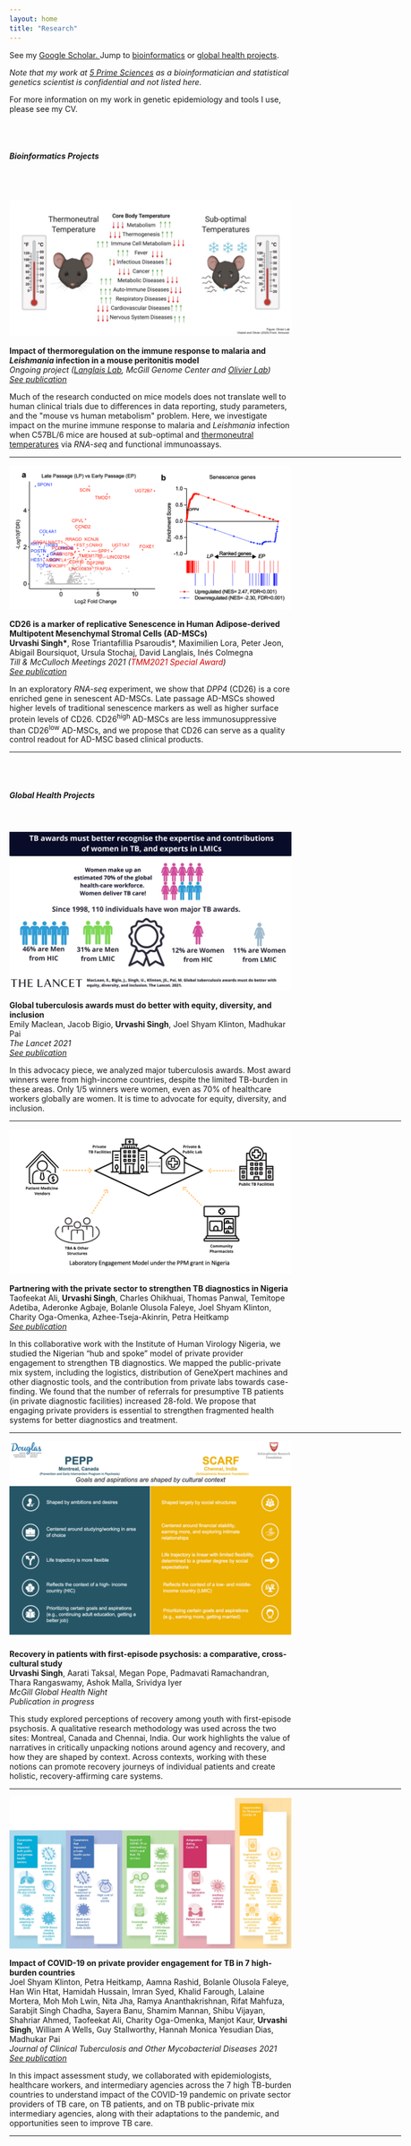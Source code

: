 ```yaml
---
layout: home
title: "Research"
---
```


<div class="container">
    <!--<div class="mx-auto" style="width: 800px;"> -->
    <p class="text-center">See my <a class="a-link" href="https://scholar.google.com/citations?user=ad518uQAAAAJ&hl=en" target="_blank">Google Scholar. </a> Jump to <a class="a-link" href="#bioinformatics-projects"> bioinformatics</a> or <a class="a-link" href="#global-health-projects">global health projects</a>.</p> 
    <div class="highlight-box">
        <!-- <div style="max-width: 600px; margin: 0 auto;"> -->
        <p class="text-center"><i>Note that my work at <a class="a-link" href="https://5primesciences.com/" target="_blank">5 Prime Sciences</a> as a bioinformatician and statistical genetics scientist is confidential and not listed here. </i></p>
        <p class="text-center">For more information on my work in genetic epidemiology and tools I use, please see my CV.</p>
        <!-- </div> -->
    </div>
</div>
<br><br>

<div class="container">
<h5 id="bioinformatics-projects" class="page-heading">Bioinformatics Projects</h5>

<br> <br>


<div class="row">
    <div class="col-md-6 mb-5">
    <img src="images/Mouse_Thermo_Summary.png" class="img-fluid">
    </div>
    <div class="col-md-6 mb-5">  
        <p><b>Impact of thermoregulation on the immune response to malaria and <i>Leishmania</i> infection in a mouse peritonitis model</b> <br />
        <i>Ongoing project (<a class="a-link" href="https://www.langlaislab.com/" target="_blank">Langlais Lab</a>, McGill Genome Center and <a class="a-link" href="https://www.mcgill.ca/microimm/martin-olivier" target="_blank">Olivier Lab</a>)</i><br />
        <i><a class="a-link" href="https://www.frontiersin.org/journals/immunology/articles/10.3389/fimmu.2023.1128466/full" target="_blank">See publication</a></i></p>
        <p>Much of the research conducted on mice models does not translate well to human clinical trials due to differences in data reporting, study parameters, and the "mouse vs human metabolism" problem. Here, we investigate impact on the murine immune response to malaria and <i>Leishmania</i> infection when C57BL/6 mice are housed at sub-optimal and <a class="a-link" href="https://www.frontiersin.org/articles/10.3389/fimmu.2020.588387/full#:~:text=In%20the%20laboratory%20setting%2C%20mice,%C2%B0C)%20(5)." target="_blank">thermoneutral temperatures</a> via <i>RNA-seq</i> and functional immunoassays. </p>
    </div>
</div>
<hr width="700px;" color="#f7c854">
 <div class="row">
    <div class="col-md-6 my-5">
    <img src="images/CD26_RNASeq_Figure.png" class="img-fluid">
    </div>
    <div class="col-md-6 my-5">  
        <p><b>CD26 is a marker of replicative Senescence in Human Adipose-derived Multipotent Mesenchymal Stromal Cells (AD-MSCs)</b> <br />
        <b>Urvashi Singh*</b>, Rose Triantafillia Psaroudis*, Maximilien Lora, Peter Jeon, Abigail Boursiquot, Ursula Stochaj, David Langlais, Inés Colmegna<br />
        <i>Till & McCulloch Meetings 2021 (<span style='color:#D30202'>TMM2021 Special Award</span>) </i><br />
        <i><a class="a-link" href="https://stemcellres.biomedcentral.com/articles/10.1186/s13287-022-03026-4" target="_blank">See publication</a></i></p>
        <p>In an exploratory <i>RNA-seq</i> experiment, we show that <i>DPP4</i> (CD26) is a core enriched gene in senescent AD-MSCs. Late passage AD-MSCs showed higher levels of traditional senescence markers as well as higher surface protein levels of CD26. CD26<sup>high</sup> AD-MSCs are less immunosuppressive than CD26<sup>low</sup> AD-MSCs, and we propose that CD26 can serve as a quality control readout for AD-MSC based clinical products.</p>
    </div>
 </div>
</div>
<hr width="700px;" color="#f7c854">
<br><br>

<div class="container">
<h5 id="global-health-projects" class="page-heading">Global Health Projects</h5>
<br> <br>
<div class="row">
    <div class="col-md-6 mb-5">
    <img src="images/Lancet_EDI_Figure.jpeg" class="img-fluid">
    </div>
    <div class="col-md-6 mb-5">  
        <p><b>Global tuberculosis awards must do better with equity, diversity, and inclusion</b> <br />
        Emily Maclean, Jacob Bigio, <b>Urvashi Singh</b>, Joel Shyam Klinton, Madhukar Pai<br />
        <i>The Lancet 2021</i> <br />
        <i><a class="a-link" href="https://www.thelancet.com/journals/lancet/article/PIIS0140-6736(20)32627-1/fulltext" target="_blank">See publication</a></i></p>
        <p>In this advocacy piece, we analyzed major tuberculosis awards. Most award winners were from high-income countries, despite the limited TB-burden in these areas. Only 1/5 winners were women, even as 70% of healthcare workers globally are women. It is time to advocate for equity, diversity, and inclusion.</p>
    </div>
</div>
<hr width="700px;" color="#f7c854">
<div class="row">
    <div class="col-md-6 mt-5">
    <img src="images/IHVN_Figure.png" class="img-fluid image-wrapper float-left">
    </div>
    <div class="col-md-6 mt-5">  
        <p><b>Partnering with the private sector to strengthen TB diagnostics in Nigeria</b> <br />
        Taofeekat Ali, <b>Urvashi Singh</b>, Charles Ohikhuai, Thomas Panwal, Temitope Adetiba, Aderonke Agbaje, Bolanle Olusola Faleye, Joel Shyam Klinton, Charity Oga-Omenka, Azhee-Tseja-Akinrin, Petra Heitkamp<br />
        <i><a class="a-link" href="https://www.sciencedirect.com/science/article/pii/S2405579423000256" target="_blank">See publication</a></i></p>
        <p class="mb-0">In this collaborative work with the Institute of Human Virology Nigeria, we studied the Nigerian “hub and spoke” model of private provider engagement to strengthen TB diagnostics. We mapped the public-private mix system, including the logistics, distribution of GeneXpert machines and other diagnostic tools, and the contribution from private labs towards case-finding. We found that the number of referrals for presumptive TB patients (in private diagnostic facilities) increased 28-fold. We propose that engaging private providers is essential to strengthen fragmented health systems for better diagnostics and treatment.</p>
    </div>
</div>
<hr width="700px;" color="#f7c854">
<div class="row">
    <div class="col-md-6 my-5">
    <a href="https://www.mcgill.ca/globalhealth/article/global-health-night-2021-americas-asia-global-non-communicable-diseases-women-and-child-health/what-does-recovery-mean-young-people-psychosis-chennai-india-and-montreal" target="_blank"><img src="images/FEP_Summary.png" class="img-fluid"></a>
    </div>
    <div class="col-md-6 my-5">  
        <p><b>Recovery in patients with first-episode psychosis: a comparative, cross-cultural study</b> <br />
        <b>Urvashi Singh</b>, Aarati Taksal, Megan Pope, Padmavati Ramachandran, Thara Rangaswamy, Ashok Malla, Srividya Iyer<br />
        <i>McGill Global Health Night</i><br />
        <i>Publication in progress</i></p>
        <p>This study explored perceptions of recovery among youth with first-episode psychosis. A qualitative research methodology was used across the two sites: Montreal, Canada and Chennai, India. Our work highlights the value of narratives in critically unpacking notions around agency and recovery, and how they are shaped by context. Across contexts, working with these notions can promote recovery journeys of individual patients and create holistic, recovery-affirming care systems.</p>
    </div>
</div>
<hr width="700px;" color="#f7c854">
<div class="row">
    <div class="col-md-6 mt-5">
    <a href="https://www.sciencedirect.com/science/article/pii/S2405579421000668" target="_blank"><img src="images/COVID_impact_on_TB.jpg" class="img-fluid"></a>
    </div>
    <div class="col-md-6 mt-5">  
        <p><b>Impact of COVID-19 on private provider engagement for TB in 7 high-burden countries</b> <br />
        Joel Shyam Klinton, Petra Heitkamp, Aamna Rashid, Bolanle Olusola Faleye, Han Win Htat, Hamidah Hussain, Imran Syed, Khalid Farough, Lalaine Mortera, Moh Moh Lwin, Nita Jha, Ramya Ananthakrishnan, Rifat Mahfuza, Sarabjit Singh Chadha, Sayera Banu, Shamim Mannan, Shibu Vijayan, Shahriar Ahmed, Taofeekat Ali, Charity Oga-Omenka, Manjot Kaur, <b>Urvashi Singh</b>, William A Wells, Guy Stallworthy, Hannah Monica Yesudian Dias, Madhukar Pai<br />
        <i>Journal of Clinical Tuberculosis and Other Mycobacterial Diseases 2021</i><br />
        <i><a class="a-link" href="https://www.sciencedirect.com/science/article/pii/S2405579421000668" target="_blank">See publication</a></i></p>
    </div>
    <div class="col-md-12 mb-4">
        <p>In this impact assessment study, we collaborated with epidemiologists, healthcare workers, and intermediary agencies across the 7 high TB-burden countries to understand impact of the COVID-19 pandemic on private sector providers of TB care, on TB patients, and on TB public-private mix intermediary agencies, along with their adaptations to the pandemic, and opportunities seen to improve TB care.</p>
    </div>
</div>
<hr width="700px;" color="#f7c854">
</div>